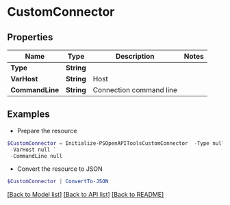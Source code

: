 # CustomConnector
## Properties

Name | Type | Description | Notes
------------ | ------------- | ------------- | -------------
**Type** | **String** |  | 
**VarHost** | **String** | Host | 
**CommandLine** | **String** | Connection command line | 

## Examples

- Prepare the resource
```powershell
$CustomConnector = Initialize-PSOpenAPIToolsCustomConnector  -Type null `
 -VarHost null `
 -CommandLine null
```

- Convert the resource to JSON
```powershell
$CustomConnector | ConvertTo-JSON
```

[[Back to Model list]](../README.md#documentation-for-models) [[Back to API list]](../README.md#documentation-for-api-endpoints) [[Back to README]](../README.md)


